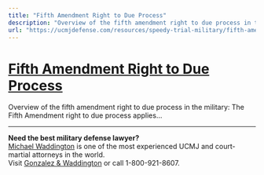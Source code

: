 ```yaml
---
title: "Fifth Amendment Right to Due Process"
description: "Overview of the fifth amendment right to due process in the military: The Fifth Amendment right to due process applies..."
url: "https://ucmjdefense.com/resources/speedy-trial-military/fifth-amendment-right-due-process.html"
---
```


# [Fifth Amendment Right to Due Process](https://ucmjdefense.com/resources/speedy-trial-military/fifth-amendment-right-due-process.html)

Overview of the fifth amendment right to due process in the military: The Fifth Amendment right to due process applies...

---

**Need the best military defense lawyer?**  
[Michael Waddington](https://ucmjdefense.com/attorneys/michael-stewart-waddington-partner.html) is one of the most experienced UCMJ and court-martial attorneys in the world.  
Visit [Gonzalez & Waddington](https://ucmjdefense.com) or call 1-800-921-8607.
